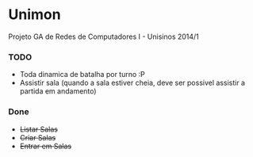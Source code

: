 Unimon
======

Projeto GA de Redes de Computadores I - Unisinos 2014/1

### TODO
 - Toda dinamica de batalha por turno :P
 - Assistir sala (quando a sala estiver cheia, deve ser possivel assistir a partida em andamento)
 
### Done
 - ~~Listar Salas~~
 - ~~Criar Salas~~
 - ~~Entrar em Salas~~
